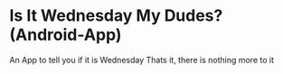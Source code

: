 # Is It Wednesday My Dudes? (Android-App)
An App to tell you if it is Wednesday
Thats it, there is nothing more to it
